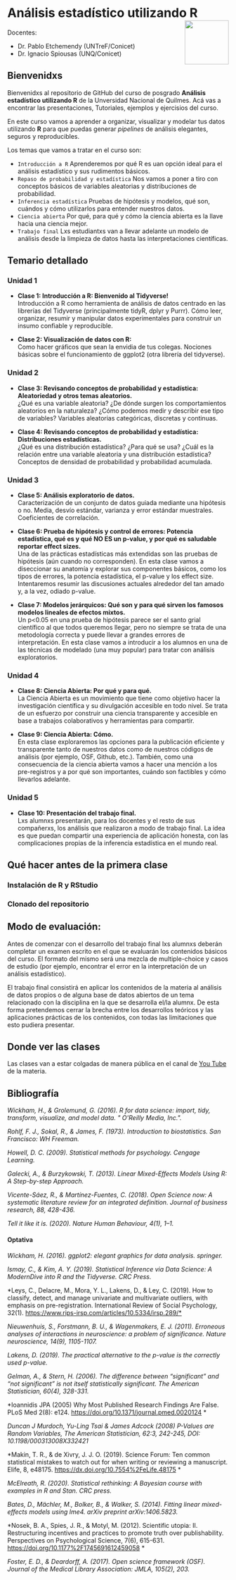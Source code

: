 
<!-- README.md is generated from README.Rmd. Please edit that file -->
# Análisis estadístico utilizando R <a href='https://github.com/spiousas/Inferencia_con_R_UNQ2021'><img src='https://ddhh.unq.edu.ar/wp-content/uploads/2017/04/Logo-UNQ-RGB.png' align="right" height="100" /></a>

Docentes:

-   Dr. Pablo Etchemendy (UNTreF/Conicet)
-   Dr. Ignacio Spiousas (UNQ/Conicet)

## Bienvenidxs

Bienvenidxs al repositorio de GitHub del curso de posgrado **Análisis estadístico utilizando R** de la Unversidad Nacional de Quilmes. Acá vas a encontrar las presentaciones, Tutoriales, ejemplos y ejercisios del curso.

En este curso vamos a aprender a organizar, visualizar y modelar tus datos utilizando **R** para que puedas generar *pipelines* de análisis elegantes, seguros y reproducibles.

Los temas que vamos a tratar en el curso son:

-   `Introducción a R` Aprenderemos por qué R es uan opción ideal para el análisis estadístico y sus rudimentos básicos.
-   `Repaso de probabilidad y estadística` Nos vamos a poner a tiro con conceptos básicos de variables aleatorias y distribuciones de probabilidad.
-   `Inferencia estadística` Pruebas de hipótesis y modelos, qué son, cuándos y cómo utilizarlos para entender nuestros datos.
-   `Ciencia abierta` Por qué, para qué y cómo la ciencia abierta es la llave hacia una ciencia mejor.
-   `Trabajo final` Lxs estudiantxs van a llevar adelante un modelo de análisis desde la limpieza de datos hasta las interpretaciones científicas.

## Temario detallado

### Unidad 1

-   **Clase 1: Introducción a R: Bienvenido al Tidyverse!** <br /> Introducción a R como herramienta de análisis de datos centrado en las librerías del Tidyverse (principalmente tidyR, dplyr y Purrr). Cómo leer, organizar, resumir y manipular datos experimentales para construir un insumo confiable y reproducible.

-   **Clase 2: Visualización de datos con R:** <br /> Como hacer gráficos que sean la envidia de tus colegas. Nociones básicas sobre el funcionamiento de ggplot2 (otra librería del tidyverse).

### Unidad 2

-   **Clase 3: Revisando conceptos de probabilidad y estadística: Aleatoriedad y otros temas aleatorios.** <br /> ¿Qué es una variable aleatoria? ¿De dónde surgen los comportamientos aleatorios en la naturaleza? ¿Cómo podemos medir y describir ese tipo de variables? Variables aleatorias categóricas, discretas y continuas.

-   **Clase 4: Revisando conceptos de probabilidad y estadística: Distribuciones estadísticas.** <br /> ¿Qué es una distribución estadística? ¿Para qué se usa? ¿Cuál es la relación entre una variable aleatoria y una distribución estadística? Conceptos de densidad de probabilidad y probabilidad acumulada.

### Unidad 3

-   **Clase 5: Análisis exploratorio de datos.** <br /> Caracterización de un conjunto de datos guiada mediante una hipótesis o no. Media, desvío estándar, varianza y error estándar muestrales. Coeficientes de correlación.

-   **Clase 6: Prueba de hipótesis y control de errores: Potencia estadística, qué es y qué NO ES un p-value, y por qué es saludable reportar effect sizes.** <br /> Una de las prácticas estadísticas más extendidas son las pruebas de hipótesis (aún cuando no corresponden). En esta clase vamos a diseccionar su anatomía y explorar sus componentes básicos, como los tipos de errores, la potencia estadística, el p-value y los effect size. Intentaremos resumir las discusiones actuales alrededor del tan amado y, a la vez, odiado p-value.

-   **Clase 7: Modelos jerárquicos: Qué son y para qué sirven los famosos modelos lineales de efectos mixtos.** <br /> Un p&lt;0.05 en una prueba de hipótesis parece ser el santo grial científico al que todos queremos llegar, pero no siempre se trata de una metodología correcta y puede llevar a grandes errores de interpretación. En esta clase vamos a introducir a los alumnos en una de las técnicas de modelado (una muy popular) para tratar con análisis exploratorios.

### Unidad 4

-   **Clase 8: Ciencia Abierta: Por qué y para qué.** <br /> La Ciencia Abierta es un movimiento que tiene como objetivo hacer la investigación científica y su divulgación accesible en todo nivel. Se trata de un esfuerzo por construir una ciencia transparente y accesible en base a trabajos colaborativos y herramientas para compartir.

-   **Clase 9: Ciencia Abierta: Cómo.** <br /> En esta clase exploraremos las opciones para la publicación eficiente y transparente tanto de nuestros datos como de nuestros códigos de análisis (por ejemplo, OSF, Github, etc.). También, como una consecuencia de la ciencia abierta vamos a hacer una mención a los pre-registros y a por qué son importantes, cuándo son factibles y cómo llevarlos adelante.

### Unidad 5

-   **Clase 10: Presentación del trabajo final.** <br /> Lxs alumnxs presentarán, para los docentes y el resto de sus compañerxs, los análisis que realizaron a modo de trabajo final. La idea es que puedan compartir una experiencia de aplicación honesta, con las complicaciones propias de la inferencia estadística en el mundo real.

## Qué hacer antes de la primera clase

### Instalación de R y RStudio

### Clonado del repositorio

## Modo de evaluación:

Antes de comenzar con el desarrollo del trabajo final lxs alumnxs deberán completar un examen escrito en el que se evaluarán los contenidos básicos del curso. El formato del mismo será una mezcla de multiple-choice y casos de estudio (por ejemplo, encontrar el error en la interpretación de un análisis estadístico).

El trabajo final consistirá en aplicar los contenidos de la materia al análisis de datos propios o de alguna base de datos abiertos de un tema relacionado con la disciplina en la que se desarrolla el/la alumnx. De esta forma pretendemos cerrar la brecha entre los desarrollos teóricos y las aplicaciones prácticas de los contenidos, con todas las limitaciones que esto pudiera presentar.

## Donde ver las clases

Las clases van a estar colgadas de manera pública en el canal de [You Tube](https://youtube.com/) de la materia.

## Bibliografía

*Wickham, H., & Grolemund, G. (2016). R for data science: import, tidy, transform, visualize, and model data. " O'Reilly Media, Inc.".*

*Rohlf, F. J., Sokal, R., & James, F. (1973). Introduction to biostatistics. San Francisco: WH Freeman.*

*Howell, D. C. (2009). Statistical methods for psychology. Cengage Learning.*

*Galecki, A., & Burzykowski, T. (2013). Linear Mixed-Effects Models Using R: A Step-by-step Approach.*

*Vicente-Sáez, R., & Martínez-Fuentes, C. (2018). Open Science now: A systematic literature review for an integrated definition. Journal of business research, 88, 428-436.*

*Tell it like it is. (2020). Nature Human Behaviour, 4(1), 1–1.*

#### Optativa

*Wickham, H. (2016). ggplot2: elegant graphics for data analysis. springer.*

*Ismay, C., & Kim, A. Y. (2019). Statistical Inference via Data Science: A ModernDive into R and the Tidyverse. CRC Press.*

\*Leys, C., Delacre, M., Mora, Y. L., Lakens, D., & Ley, C. (2019). How to classify, detect, and manage univariate and multivariate outliers, with emphasis on pre-registration. International Review of Social Psychology, 32(1). <https://www.rips-irsp.com/articles/10.5334/irsp.289/*>

*Nieuwenhuis, S., Forstmann, B. U., & Wagenmakers, E. J. (2011). Erroneous analyses of interactions in neuroscience: a problem of significance. Nature neuroscience, 14(9), 1105-1107.*

*Lakens, D. (2019). The practical alternative to the p-value is the correctly used p-value.*

*Gelman, A., & Stern, H. (2006). The difference between “significant” and “not significant” is not itself statistically significant. The American Statistician, 60(4), 328-331.*

*Ioannidis JPA (2005) Why Most Published Research Findings Are False. PLoS Med 2(8): e124. <https://doi.org/10.1371/journal.pmed.0020124> *

*Duncan J Murdoch, Yu-Ling Tsai & James Adcock (2008) P-Values are Random Variables, The American Statistician, 62:3, 242-245, DOI: 10.1198/000313008X332421*

*Makin, T. R., & de Xivry, J. J. O. (2019). Science Forum: Ten common statistical mistakes to watch out for when writing or reviewing a manuscript. Elife, 8, e48175. <https://dx.doi.org/10.7554%2FeLife.48175> *

*McElreath, R. (2020). Statistical rethinking: A Bayesian course with examples in R and Stan. CRC press.*

*Bates, D., Mächler, M., Bolker, B., & Walker, S. (2014). Fitting linear mixed-effects models using lme4. arXiv preprint arXiv:1406.5823.*

*Nosek, B. A., Spies, J. R., & Motyl, M. (2012). Scientific utopia: II. Restructuring incentives and practices to promote truth over publishability. Perspectives on Psychological Science, 7(6), 615-631. <https://doi.org/10.1177%2F1745691612459058> *

*Foster, E. D., & Deardorff, A. (2017). Open science framework (OSF). Journal of the Medical Library Association: JMLA, 105(2), 203.*
